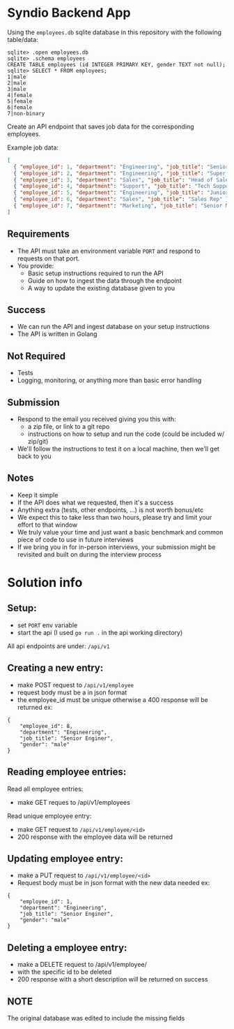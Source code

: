 # Syndio Backend App

Using the `employees.db` sqlite database in this repository with the following table/data:

```
sqlite> .open employees.db
sqlite> .schema employees
CREATE TABLE employees (id INTEGER PRIMARY KEY, gender TEXT not null);
sqlite> SELECT * FROM employees;
1|male
2|male
3|male
4|female
5|female
6|female
7|non-binary
```

Create an API endpoint that saves job data for the corresponding employees.

Example job data:

```json
[
  { "employee_id": 1, "department": "Engineering", "job_title": "Senior Enginer" },
  { "employee_id": 2, "department": "Engineering", "job_title": "Super Senior Enginer" },
  { "employee_id": 3, "department": "Sales", "job_title": "Head of Sales"},
  { "employee_id": 4, "department": "Support", "job_title": "Tech Support" },
  { "employee_id": 5, "department": "Engineering", "job_title": "Junior Enginer" },
  { "employee_id": 6, "department": "Sales", "job_title": "Sales Rep" },
  { "employee_id": 7, "department": "Marketing", "job_title": "Senior Marketer" }
]
```

## Requirements

- The API must take an environment variable `PORT` and respond to requests on that port.
- You provide:
  - Basic setup instructions required to run the API
  - Guide on how to ingest the data through the endpoint
  - A way to update the existing database given to you

## Success

- We can run the API and ingest database on your setup instructions
- The API is written in Golang

## Not Required

- Tests
- Logging, monitoring, or anything more than basic error handling

## Submission

- Respond to the email you received giving you this with:
  - a zip file, or link to a git repo
  - instructions on how to setup and run the code (could be included w/ zip/git)
- We'll follow the instructions to test it on a local machine, then we'll get back to you

## Notes

- Keep it simple
- If the API does what we requested, then it's a success
- Anything extra (tests, other endpoints, ...) is not worth bonus/etc
- We expect this to take less than two hours, please try and limit your effort to that window
- We truly value your time and just want a basic benchmark and common piece of code to use in future interviews
- If we bring you in for in-person interviews, your submission might be revisited and built on during the interview process


# Solution info
## Setup:
- set `PORT` env variable
- start the api (I used `go run .` in the api working directory)

All api endpoints are under: `/api/v1`

## Creating a new entry:
- make POST request to `/api/v1/employee`
- request body must be a in json format
- the employee_id must be unique otherwise a 400 response will be returned
ex:
```
{
    "employee_id": 8,
    "department": "Engineering",
    "job_title": "Senior Enginer",
    "gender": "male"
}
```

## Reading employee entries:
Read all employee entries:
- make GET reques to /api/v1/employees

Read unique employee entry:
- make GET request to `/api/v1/employee/<id>`
- 200 response with the employee data will be returned

## Updating employee entry:
- make a PUT request to `/api/v1/employee/<id>`
- Request body must be in json format with the new data needed
ex:
```
{
    "employee_id": 1,
    "department": "Engineering",
    "job_title": "Senior Enginer",
    "gender": "male"
}
```

## Deleting a employee entry:
- make a DELETE request to /api/v1/employee/<id>
- with the specific id to be deleted
- 200 response with a short description will be returned on success

## NOTE
The original database was edited to include the missing fields
